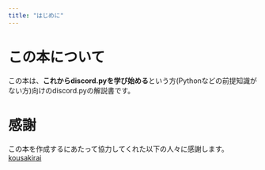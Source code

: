 ```yaml
---
title: "はじめに"
---
```


# この本について
この本は、**これからdiscord.pyを学び始める**という方(Pythonなどの前提知識がない方)向けのdiscord.pyの解説書です。

# 感謝
この本を作成するにあたって協力してくれた以下の人々に感謝します。
[kousakirai](https://github.com/kousakirai/)

